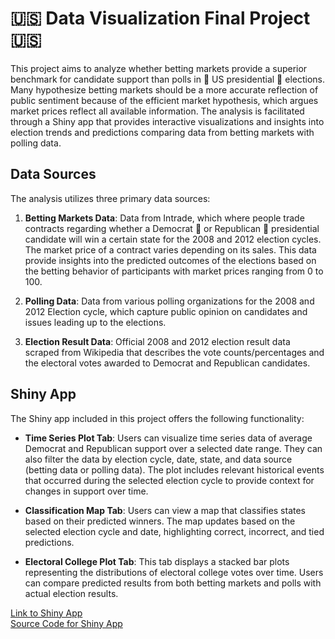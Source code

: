 # 🇺🇸 Data Visualization Final Project 🇺🇸

This project aims to analyze whether betting markets provide a superior benchmark for candidate support than polls in 🦅 US presidential 🦅 elections. Many hypothesize betting markets should be a more accurate reflection of public sentiment because of the efficient market hypothesis, which argues market prices reflect all available information. The analysis is facilitated through a Shiny app that provides interactive visualizations and insights into election trends and predictions comparing data from betting markets with polling data.

## Data Sources

The analysis utilizes three primary data sources:

1. **Betting Markets Data**: Data from Intrade, which where people trade contracts regarding whether a Democrat 🫏 or Republican 🐘 presidential candidate will win a certain state for the 2008 and 2012 election cycles. The market price of a contract varies depending on its sales. This data provide insights into the predicted outcomes of the elections based on the betting behavior of participants with market prices ranging from 0 to 100.

2. **Polling Data**: Data from various polling organizations for the 2008 and 2012 Election cycle, which capture public opinion on candidates and issues leading up to the elections.

4. **Election Result Data**: Official 2008 and 2012 election result data scraped from Wikipedia that describes the vote counts/percentages and the electoral votes awarded to Democrat and Republican candidates. 

## Shiny App

The Shiny app included in this project offers the following functionality:

- **Time Series Plot Tab**: Users can visualize time series data of average Democrat and Republican support over a selected date range. They can also filter the data by election cycle, date, state, and data source (betting data or polling data). The plot includes relevant historical events that occurred during the selected election cycle to provide context for changes in support over time.

- **Classification Map Tab**: Users can view a map that classifies states based on their predicted winners. The map updates based on the selected election cycle and date, highlighting correct, incorrect, and tied predictions.

- **Electoral College Plot Tab**: This tab displays a stacked bar plots representing the distributions of electoral college votes over time. Users can compare predicted results from both betting markets and polls with actual election results.

[Link to Shiny App](https://bsunshine25.shinyapps.io/ds334_final_project/)
<br />
[Source Code for Shiny App](app.R)